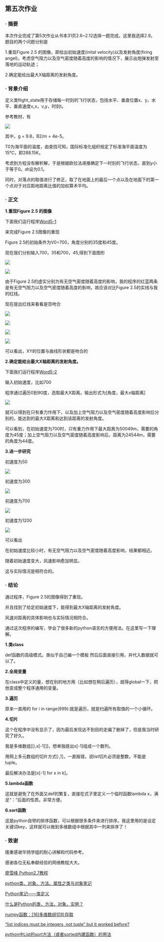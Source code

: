 ## 第五次作业

### · 摘要
本次作业完成了第5次作业从书本31页2.6~2.12选择一题完成，这里我选择2.9。题目的两个问题分别是

1.重现Figure 2.5 的图像，即给出初始速度(inital velocity)以及发射角度(firing angel)，考虑空气阻力以及空气密度随着高度的影响的情况下，展示出炮弹发射至落地的运动轨迹；

2.确定能给出最大X轴距离的发射角度。

### · 背景介绍 
定义类flight_state用于存储每一时刻的飞行状态，包括水平、垂直位置x、y，水平、垂直速度v_x，v_y，时刻t。

参考教材，有

![](https://github.com/zhaozhanyi0804/computationalphysics_N2015301020052/blob/master/Homework_5/5-3.jpg)

其中，g = 9.8，B2/m = 4e-5。

T0为海平面的温度，由查找可知，国际标准化组织规定了标准海平面温度为15℃，即288.15K。

考虑到方程没有解析解，于是根据欧拉法递推确定下一时刻的飞行状态，直到y小于等于0。dt设为0.1。

同时，对落点的取值进行了修正，取了在地面上的最后一个点以及在地面下的第一个点对于对应距地距离比值的加权算术平均。

### · 正文

**1.重现Figure 2.5 的图像**

下面我们运行程序[Word5-1](https://github.com/zhaozhanyi0804/computationalphysics_N2015301020052/blob/master/Homework_5/Word5-1.py)

来完成Figure 2.5图像的重现

Figure 2.5的初始条件为V0=700，角度分别的35度和45度。

现在我们分别输入700，35和700，45,得到下面图形

![](https://github.com/zhaozhanyi0804/computationalphysics_N2015301020052/blob/master/Homework_5/5-1.png)

![](https://github.com/zhaozhanyi0804/computationalphysics_N2015301020052/blob/master/Homework_5/5-2.png)

由于Figure 2.5的虚实分别为有无空气密度随着高度的影响，我的程序的红蓝两条是有无空气阻力以及空气密度随着高度的影响，故应该对比Figure 2.5的实线与我的红线。

现在提出红线来看看是否吻合

![](https://github.com/zhaozhanyi0804/computationalphysics_N2015301020052/blob/master/Homework_5/5-4.png)

![](https://github.com/zhaozhanyi0804/computationalphysics_N2015301020052/blob/master/Homework_5/5-5.png)



![](https://github.com/zhaozhanyi0804/computationalphysics_N2015301020052/blob/master/Homework_5/5-6.png)

![](https://github.com/zhaozhanyi0804/computationalphysics_N2015301020052/blob/master/Homework_5/5-7.png)

可以看出，XY的位置与曲线形状都是吻合的



**2.确定能给出最大X轴距离的发射角度。**

下面我们运行程序[Word5-2](https://github.com/zhaozhanyi0804/computationalphysics_N2015301020052/blob/master/Homework_5/Word5-2.py)

输入初始速度，比如700

程序通过遍历0到90度，选取最大X距离。输出形式为[角度，最大x轴距离]

![](https://github.com/zhaozhanyi0804/computationalphysics_N2015301020052/blob/master/Homework_5/5-8.jpg)

就可以得到在只有重力作用下，以及加上空气阻力以及空气密度随着高度影响后分别的，能达到的最大X距离和达到该距离的发射角度。

可以看到，在初始速度为700时，只有重力作用下最大距离为50049m，需要的角度为45度；加上空气阻力以及空气密度随着高度影响后，距离为24544m，需要的角度为44度。


**3.进一步研究**

初速度为50

![](https://github.com/zhaozhanyi0804/computationalphysics_N2015301020052/blob/master/Homework_5/5-9.jpg)

初速度为300

![](https://github.com/zhaozhanyi0804/computationalphysics_N2015301020052/blob/master/Homework_5/5-12.jpg)

初速度为700

![](https://github.com/zhaozhanyi0804/computationalphysics_N2015301020052/blob/master/Homework_5/5-10.jpg)

初速度为1200

![](https://github.com/zhaozhanyi0804/computationalphysics_N2015301020052/blob/master/Homework_5/5-11.jpg)

可以看出

在初始速度比较小时，有无空气阻力以及空气密度随着高度影响，结果都相近。

随着初始速度变大，风速影响愈加明显。

这与实际情况是相符合的。

### · 结论
通过程序，Figure 2.5的图像得到了重现。

并且找到了给定初始速度下，能得到最大X轴距离的发射角度。

风速对距离的具体影响也与实际情况相符合。

通过这次程序的编写，学会了很多新的python语言的方便用法。在这里写一下理解。

**1.类class**

def函数的高级模式。类似于自己编一个模板
然后后面直接引用，并代入数据就可以了。

**2.全局变量**

在class中定义的量，想在别的地方用（比如想在稍后遍历），就得global一下，把他变成整个程序通用的变量。

**3.遍历**

原来一直用的
for i in range(999):就是遍历，就是扫遍所有取值的一个小循环。

**4.切片**

这个在程序中没有显示了，因为最后发现达不到目的走偏了删掉了，但是我当时研究了好久。

我是多维数组[[i,x[-1]]]，想单独提出x[-1]组成一个数列。

用网上多元数组的切片方式[:,1]，一直报错，说list切片必须是整数，不能是tuple。

最后解决办法是[x[-1] for x in k]。

**5.lambda函数**

这就是避免了在外面又def的繁复，直接在式子里定义一个临时函数lambda x，满足“：”后面的性质。非常方便。

**6.sort函数**

这是python自带的排序函数，可以根据很多条件来进行排序。我这里用的是设定关键词key，这样就可以做到多维数组中根据其中一列来排序了！

### · 致谢
隆重感谢华扬学姐的耐心讲解和代码参考。

感谢各位无私奉献经验的网络教程大大。

[廖雪峰 Python2.7教程](http://www.liaoxuefeng.com/wiki/001374738125095c955c1e6d8bb493182103fac9270762a000/00138682004077376d2d7f8cc8a4e2c9982f92788588322000)

[python类、对象、方法、属性之类与对象笔记](http://blog.chinaunix.net/uid-22521242-id-4017965.html)

[Python笔记——类定义](http://blog.csdn.net/wklken/article/details/6313265)


[什么是Python的类，方法，对象，实例？](http://zhidao.baidu.com/link?url=nChgdV0vX9weVMxrBMPaZt5REn4ljvoN7vTH12wHapGu5kzbiaP9ng0lFMsjfFx04wzExYI_5vrRuSuqBvn2lq)

[numpy函数：[16]多维数组切片存取](http://jingyan.baidu.com/article/6f2f55a18033aeb5b83e6c41.html)

[“list indices must be integers, not tuple” but it worked before?](http://stackoverflow.com/questions/25498212/list-indices-must-be-integers-not-tuple-but-it-worked-before)

[python中List的sort方法（或者sorted内建函数）的用法](http://gaopenghigh.iteye.com/blog/1483864)
